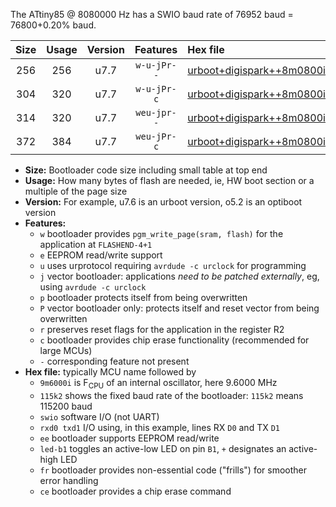 The ATtiny85 @ 8080000 Hz has a SWIO baud rate of 76952 baud = 76800+0.20% baud.

|Size|Usage|Version|Features|Hex file|
|:-:|:-:|:-:|:-:|:--|
|256|256|u7.7|`w-u-jPr--`|[urboot+digispark++8m0800i+++76k8_swio_rxb4_txb3_led+b1.hex](https://raw.githubusercontent.com/stefanrueger/urboot.hex/main/boards/digispark/internal_oscillator/fint++8m0800_Hz/br+++76k8_bps/urboot+digispark++8m0800i+++76k8_swio_rxb4_txb3_led+b1.hex)|
|304|320|u7.7|`w-u-jPr-c`|[urboot+digispark++8m0800i+++76k8_swio_rxb4_txb3_led+b1_fr_ce.hex](https://raw.githubusercontent.com/stefanrueger/urboot.hex/main/boards/digispark/internal_oscillator/fint++8m0800_Hz/br+++76k8_bps/urboot+digispark++8m0800i+++76k8_swio_rxb4_txb3_led+b1_fr_ce.hex)|
|314|320|u7.7|`weu-jpr--`|[urboot+digispark++8m0800i+++76k8_swio_rxb4_txb3_ee_led+b1.hex](https://raw.githubusercontent.com/stefanrueger/urboot.hex/main/boards/digispark/internal_oscillator/fint++8m0800_Hz/br+++76k8_bps/urboot+digispark++8m0800i+++76k8_swio_rxb4_txb3_ee_led+b1.hex)|
|372|384|u7.7|`weu-jPr-c`|[urboot+digispark++8m0800i+++76k8_swio_rxb4_txb3_ee_led+b1_fr_ce.hex](https://raw.githubusercontent.com/stefanrueger/urboot.hex/main/boards/digispark/internal_oscillator/fint++8m0800_Hz/br+++76k8_bps/urboot+digispark++8m0800i+++76k8_swio_rxb4_txb3_ee_led+b1_fr_ce.hex)|

- **Size:** Bootloader code size including small table at top end
- **Usage:** How many bytes of flash are needed, ie, HW boot section or a multiple of the page size
- **Version:** For example, u7.6 is an urboot version, o5.2 is an optiboot version
- **Features:**
  + `w` bootloader provides `pgm_write_page(sram, flash)` for the application at `FLASHEND-4+1`
  + `e` EEPROM read/write support
  + `u` uses urprotocol requiring `avrdude -c urclock` for programming
  + `j` vector bootloader: applications *need to be patched externally*, eg, using `avrdude -c urclock`
  + `p` bootloader protects itself from being overwritten
  + `P` vector bootloader only: protects itself and reset vector from being overwritten
  + `r` preserves reset flags for the application in the register R2
  + `c` bootloader provides chip erase functionality (recommended for large MCUs)
  + `-` corresponding feature not present
- **Hex file:** typically MCU name followed by
  + `9m6000i` is F<sub>CPU</sub> of an internal oscillator, here 9.6000 MHz
  + `115k2` shows the fixed baud rate of the bootloader: `115k2` means 115200 baud
  + `swio` software I/O (not UART)
  + `rxd0 txd1` I/O using, in this example, lines RX `D0` and TX `D1`
  + `ee` bootloader supports EEPROM read/write
  + `led-b1` toggles an active-low LED on pin `B1`, `+` designates an active-high LED
  + `fr` bootloader provides non-essential code ("frills") for smoother error handling
  + `ce` bootloader provides a chip erase command
